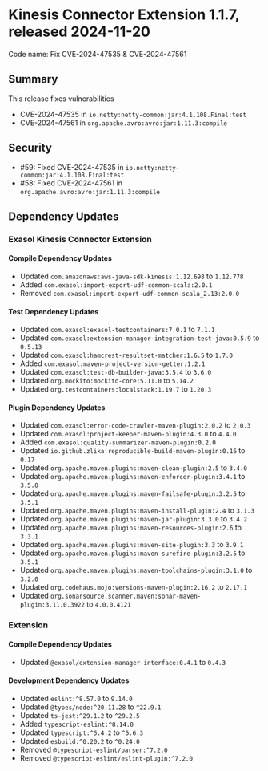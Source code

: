 # Kinesis Connector Extension 1.1.7, released 2024-11-20

Code name: Fix CVE-2024-47535 & CVE-2024-47561

## Summary

This release fixes vulnerabilities
* CVE-2024-47535 in `io.netty:netty-common:jar:4.1.108.Final:test`
* CVE-2024-47561 in `org.apache.avro:avro:jar:1.11.3:compile`

## Security

* #59: Fixed CVE-2024-47535 in `io.netty:netty-common:jar:4.1.108.Final:test`
* #58: Fixed CVE-2024-47561 in `org.apache.avro:avro:jar:1.11.3:compile`

## Dependency Updates

### Exasol Kinesis Connector Extension

#### Compile Dependency Updates

* Updated `com.amazonaws:aws-java-sdk-kinesis:1.12.698` to `1.12.778`
* Added `com.exasol:import-export-udf-common-scala:2.0.1`
* Removed `com.exasol:import-export-udf-common-scala_2.13:2.0.0`

#### Test Dependency Updates

* Updated `com.exasol:exasol-testcontainers:7.0.1` to `7.1.1`
* Updated `com.exasol:extension-manager-integration-test-java:0.5.9` to `0.5.13`
* Updated `com.exasol:hamcrest-resultset-matcher:1.6.5` to `1.7.0`
* Added `com.exasol:maven-project-version-getter:1.2.1`
* Updated `com.exasol:test-db-builder-java:3.5.4` to `3.6.0`
* Updated `org.mockito:mockito-core:5.11.0` to `5.14.2`
* Updated `org.testcontainers:localstack:1.19.7` to `1.20.3`

#### Plugin Dependency Updates

* Updated `com.exasol:error-code-crawler-maven-plugin:2.0.2` to `2.0.3`
* Updated `com.exasol:project-keeper-maven-plugin:4.3.0` to `4.4.0`
* Added `com.exasol:quality-summarizer-maven-plugin:0.2.0`
* Updated `io.github.zlika:reproducible-build-maven-plugin:0.16` to `0.17`
* Updated `org.apache.maven.plugins:maven-clean-plugin:2.5` to `3.4.0`
* Updated `org.apache.maven.plugins:maven-enforcer-plugin:3.4.1` to `3.5.0`
* Updated `org.apache.maven.plugins:maven-failsafe-plugin:3.2.5` to `3.5.1`
* Updated `org.apache.maven.plugins:maven-install-plugin:2.4` to `3.1.3`
* Updated `org.apache.maven.plugins:maven-jar-plugin:3.3.0` to `3.4.2`
* Updated `org.apache.maven.plugins:maven-resources-plugin:2.6` to `3.3.1`
* Updated `org.apache.maven.plugins:maven-site-plugin:3.3` to `3.9.1`
* Updated `org.apache.maven.plugins:maven-surefire-plugin:3.2.5` to `3.5.1`
* Updated `org.apache.maven.plugins:maven-toolchains-plugin:3.1.0` to `3.2.0`
* Updated `org.codehaus.mojo:versions-maven-plugin:2.16.2` to `2.17.1`
* Updated `org.sonarsource.scanner.maven:sonar-maven-plugin:3.11.0.3922` to `4.0.0.4121`

### Extension

#### Compile Dependency Updates

* Updated `@exasol/extension-manager-interface:0.4.1` to `0.4.3`

#### Development Dependency Updates

* Updated `eslint:^8.57.0` to `9.14.0`
* Updated `@types/node:^20.11.28` to `^22.9.1`
* Updated `ts-jest:^29.1.2` to `^29.2.5`
* Added `typescript-eslint:^8.14.0`
* Updated `typescript:^5.4.2` to `^5.6.3`
* Updated `esbuild:^0.20.2` to `^0.24.0`
* Removed `@typescript-eslint/parser:^7.2.0`
* Removed `@typescript-eslint/eslint-plugin:^7.2.0`
